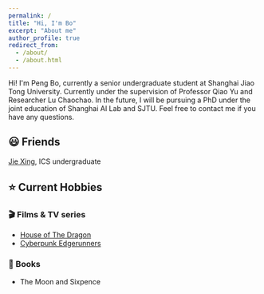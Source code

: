 ```yaml
---
permalink: /
title: "Hi, I'm Bo"
excerpt: "About me"
author_profile: true
redirect_from: 
  - /about/
  - /about.html
---
```

Hi! I'm Peng Bo, currently a senior undergraduate student at Shanghai Jiao Tong University. Currently under the supervision of Professor Qiao Yu and Researcher Lu Chaochao. In the future, I will be pursuing a PhD under the joint education of Shanghai AI Lab and SJTU. Feel free to contact me if you have any questions.

## &#x1F603; Friends
[Jie Xing](https://jxing0831.github.io/contact/), ICS undergraduate

## &#x2B50; Current Hobbies
### &#x1F3AC; Films & TV series
- [House of The Dragon](https://www.hbo.com/house-of-the-dragon)
- [Cyberpunk Edgerunners](https://www.netflix.com/title/81054853)

### &#x1F4D3; Books
- The Moon and Sixpence
